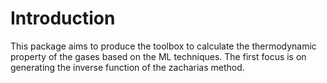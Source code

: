 # Introduction
This package aims to produce the toolbox to calculate the thermodynamic property of the gases based on the ML techniques. The first focus is on generating the inverse function of the zacharias method.

